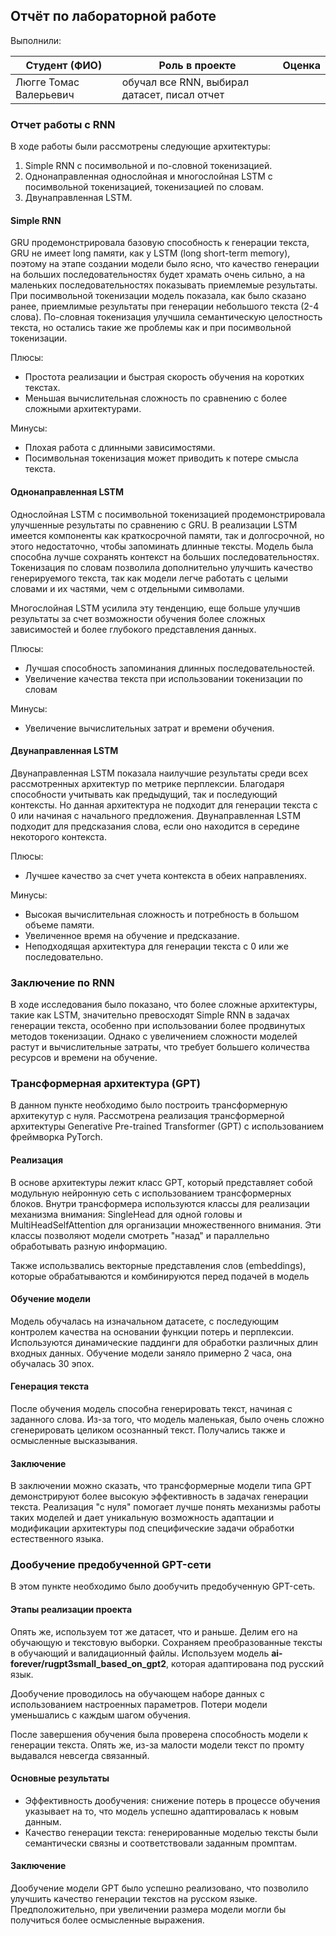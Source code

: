 ## Отчёт по лабораторной работе

Выполнили:


Студент (ФИО) | Роль в проекте   | Оценка
-------------|---------------------|------
Люгге Томас Валерьевич | обучал все RNN, выбирал датасет, писал отчет |  

### Отчет работы с RNN

В ходе работы были рассмотрены следующие архитектуры:

1. Simple RNN с посимвольной и по-словной токенизацией.
2. Однонаправленная однослойная и многослойная LSTM с посимвольной токенизацией, токенизацией по словам.
3. Двунаправленная LSTM.

#### Simple RNN

GRU продемонстрировала базовую способность к генерации текста, GRU не имеет long памяти, как у LSTM (long short-term memory), поэтому на этапе создании модели было ясно, что качество генерации на больших последовательностях будет храмать очень сильно, а на маленьких последовательностях показывать приемлемые результаты. При посимвольной токенизации модель показала, как было сказано ранее, приемлимые результаты при генерации небольшого текста (2-4 слова). По-словная токенизация улучшила семантическую целостность текста, но остались такие же проблемы как и при посимвольной токенизации.

Плюсы:
- Простота реализации и быстрая скорость обучения на коротких текстах.
- Меньшая вычислительная сложность по сравнению с более сложными архитектурами.

Минусы:
- Плохая работа с длинными зависимостями.
- Посимвольная токенизация может приводить к потере смысла текста.

#### Однонаправленная LSTM

Однослойная LSTM с посимвольной токенизацией продемонстрировала улучшенные результаты по сравнению с GRU. В реализации LSTM имеется компоненты как краткосрочной памяти, так и долгосрочной, но этого недостаточно, чтобы запоминать длинные тексты. Модель была способна лучше сохранять контекст на больших последовательностях. Токенизация по словам позволила дополнительно улучшить качество генерируемого текста, так как модели легче работать с целыми словами и их частями, чем с отдельными символами.

Многослойная LSTM усилила эту тенденцию, еще больше улучшив результаты за счет возможности обучения более сложных зависимостей и более глубокого представления данных.

Плюсы:
- Лучшая способность запоминания длинных последовательностей.
- Увеличение качества текста при использовании токенизации по словам

Минусы:
- Увеличение вычислительных затрат и времени обучения.

#### Двунаправленная LSTM

Двунаправленная LSTM показала наилучшие результаты среди всех рассмотренных архитектур по метрике перплексии. Благодаря способности учитывать как предыдущий, так и последующий контексты. Но данная архитектура не подходит для генерации текста с 0 или начиная с начального предложения. Двунаправленная LSTM подходит для предсказания слова, если оно находится в середине некоторого контекста.

Плюсы:
- Лучшее качество за счет учета контекста в обеих направлениях.

Минусы:
- Высокая вычислительная сложность и потребность в большом объеме памяти.
- Увеличенное время на обучение и предсказание.
- Неподходящая архитектура для генерации текста с 0 или же последовательно.

### Заключение по RNN

В ходе исследования было показано, что более сложные архитектуры, такие как LSTM, значительно превосходят Simple RNN в задачах генерации текста, особенно при использовании более продвинутых методов токенизации. Однако с увеличением сложности моделей растут и вычислительные затраты, что требует большего количества ресурсов и времени на обучение.

### Трансформерная архитектура (GPT)

В данном пункте необходимо было построить трансформерную архитекутур с нуля. Рассмотрена реализация трансформерной архитектуры Generative Pre-trained Transformer (GPT) с использованием фреймворка PyTorch.

#### Реализация

В основе архитектуры лежит класс GPT, который представляет собой модульную нейронную сеть с использованием трансформерных блоков. Внутри трансформера используются классы для реализации механизма внимания: SingleHead для одной головы и MultiHeadSelfAttention для организации множественного внимания. Эти классы позволяют модели смотреть "назад" и параллельно обработывать разную информацию.

Также использвались векторные представления слов (embeddings), которые обрабатываются и комбинируются перед подачей в модель

#### Обучение модели

Модель обучалась на изначальном датасете, с последующим контролем качества на основании функции потерь и перплексии. Используются динамические паддинги для обработки различных длин входных данных. Обучение модели заняло примерно 2 часа, она обучалась 30 эпох. 

#### Генерация текста

После обучения модель способна генерировать текст, начиная с заданного слова. Из-за того, что модель маленькая, было очень сложно сгенерировать целиком осознанный текст. Получались также и осмысленные высказывания.

#### Заключение
В заключении можно сказать, что трансформерные модели типа GPT демонстрируют более высокую эффективность в задачах генерации текста. Реализация "с нуля" помогает лучше понять механизмы работы таких моделей и дает уникальную возможность адаптации и модификации архитектуры под специфические задачи обработки естественного языка.

### Дообучение предобученной GPT-сети

В этом пункте необходимо было дообучить предобученную GPT-сеть.

#### Этапы реализации проекта

Опять же, используем тот же датасет, что и раньше. Делим его на обучающую и текстовую выборки. Сохраняем преобразованные тексты в обучающий и валидационный файлы. Используем модель  **ai-forever/rugpt3small_based_on_gpt2**, которая адаптирована под русский язык.

Дообучение проводилось на обучающем наборе данных с использованием настроенных параметров. Потери модели уменьшались с каждым шагом обучения.

После завершения обучения была проверена способность модели к генерации текста. Опять же, из-за малости модели текст по промту выдавался невсегда связанный.

#### Основные результаты

- Эффективность дообучения: снижение потерь в процессе обучения указывает на то, что модель успешно адаптировалась к новым данным.
- Качество генерации текста: генерированные моделью тексты были семантически связны и соответствовали заданным промптам.

#### Заключение

Дообучение модели GPT было успешно реализовано, что позволило улучшить качество генерации текстов на русском языке. Предположительно, при увеличении размера модели могли бы получиться более осмысленные выражения.
